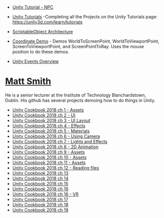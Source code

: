 
* [Unity Tutorial - NPC](https://github.com/Mouserr/UnityTutoial-NPC)

* [Unity Tutorials](https://github.com/beccannlittle/unity-tutorials) -Completing all the Projects on the Unity Tutorials page: https://unity3d.com/learn/tutorials

* [ScriptableObject Architecture](https://github.com/DanielEverland/ScriptableObject-Architecture)

* [Coordinate Demo](https://github.com/Hunger720/Coordinate_Demo) - Demos WorldToScreenPoint, WorldToViewportPoint, ScreenToViewportPoint, and ScreenPointToRay.  Uses the mouse position to do these demos.

* [Unity Events Overview](https://github.com/Maximetinu/Unity-Events-Overview)


# [Matt Smith](https://github.com/dr-matt-smith)
He is a senior lecturer at the Institute of Technology Blanchardstown, Dublin.  His github has several projects demoing how to do things in Unity.

* [Unity Cookbook 2018 ch 1 - Assets](https://github.com/dr-matt-smith/unity-cookbook-2018-ch01)
* [Unity Cookbook 2018 ch 2 - UI](https://github.com/dr-matt-smith/unity-cookbook-2018-ch02)
* [Unity Cookbook 2018 ch 3 - UI Layout](https://github.com/dr-matt-smith/unity-cookbook-2018-ch03)
* [Unity Cookbook 2018 ch 4 - Effects](https://github.com/dr-matt-smith/unity-cookbook-2018-ch04)
* [Unity Cookbook 2018 ch 5 - Materials](https://github.com/dr-matt-smith/unity-cookbook-2018-ch05)
* [Unity Cookbook 2018 ch 6 - Using Camera](https://github.com/dr-matt-smith/unity-cookbook-2018-ch06)
* [Unity Cookbook 2018 ch 7 - Lights and Effects](https://github.com/dr-matt-smith/unity-cookbook-2018-ch07)
* [Unity Cookbook 2018 ch 8 - 2D Animation](https://github.com/dr-matt-smith/unity-cookbook-2018-ch08)
* [Unity Cookbook 2018 ch 9 - Assets](https://github.com/dr-matt-smith/unity-cookbook-2018-ch09)
* [Unity Cookbook 2018 ch 10 - Assets](https://github.com/dr-matt-smith/unity-cookbook-2018-ch10)
* [Unity Cookbook 2018 ch 11 - Assets](https://github.com/dr-matt-smith/unity-cookbook-2018-ch11)
* [Unity Cookbook 2018 ch 12 - Reading files](https://github.com/dr-matt-smith/unity-cookbook-2018-ch12)
* [Unity Cookbook 2018 ch 13](https://github.com/dr-matt-smith/unity-cookbook-2018-ch13)
* [Unity Cookbook 2018 ch 14](https://github.com/dr-matt-smith/unity-cookbook-2018-ch14)
* [Unity Cookbook 2018 ch 15](https://github.com/dr-matt-smith/unity-cookbook-2018-ch15)
* [Unity Cookbook 2018 ch 16](https://github.com/dr-matt-smith/unity-cookbook-2018-ch16)
* [Unity Cookbook 2018 ch 16 - VR](https://github.com/dr-matt-smith/unity-cookbook-2018-ch16-vr)
* [Unity Cookbook 2018 ch 17](https://github.com/dr-matt-smith/unity-cookbook-2018-ch17)
* [Unity Cookbook 2018 ch 18](https://github.com/dr-matt-smith/unity-cookbook-2018-ch18)
* [Unity Cookbook 2018 ch 19](https://github.com/dr-matt-smith/unity-cookbook-2018-ch19)
